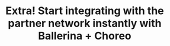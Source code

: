 ---
title: 'Extra! Start integrating with the partner network instantly with Ballerina + Choreo'
description: Unlock instant partner integration with Ballerina's EDI support and Choreo. Choreo provides a comprehensive app development environment with production-ready deployment, CI/CD pipelines, multi-environment support, and robust monitoring for Ballerina apps. Start your EDI-based partner integration journey and accelerate collaboration with the powerful capabilities of Ballerina and Choreo.
image: 'images/choreo-ipaas-image-v2.png'
url: 'https://wso2.com/choreo/internal-developer-platform'
---